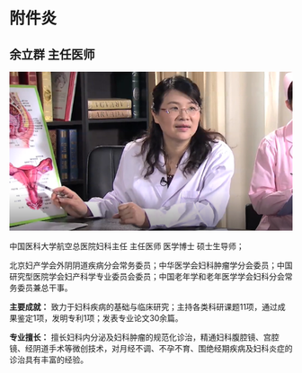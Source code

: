 # 附件炎

## 余立群 主任医师

![1678365506307](image/c01_25/1678365506307.png)

中国医科大学航空总医院妇科主任 主任医师 医学博士 硕士生导师；

北京妇产学会外阴阴道疾病分会常务委员；中华医学会妇科肿瘤学分会委员；中国研究型医院学会妇产科学专业委员会委员；中国老年学和老年医学学会妇科分会常务委员兼总干事。


**主要成就：** 致力于妇科疾病的基础与临床研究；主持各类科研课题11项，通过成果鉴定1项，发明专利1项；发表专业论文30余篇。


**专业擅长：** 擅长妇科内分泌及妇科肿瘤的规范化诊治，精通妇科腹腔镜、宫腔镜、经阴道手术等微创技术，对月经不调、不孕不育、围绝经期疾病及妇科炎症的诊治具有丰富的经验。
